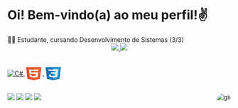 <h1>Oi! Bem-vindo(a) ao meu perfil!✌</h1>
👩‍💻 Estudante, cursando Desenvolvimento de Sistemas (3/3)


<div align="center">
  <a href="https://github.com/NickGregorato">
  <img height="180em" src="https://github-readme-stats.vercel.app/api?username=NickGregorato&show_icons=true&theme=radical&include_all_commits=true&count_private=true"/>
  <img height="180em" src="https://github-readme-stats.vercel.app/api/top-langs/?username=NickGregorato&layout=compact&langs_count=7&theme=radical"/>
</div>



<div style="display: inline_block"><br><div style="display: inline_block"><br>
  <img align="center" alt="C#" height="30" width="40" img src="https://cdn.jsdelivr.net/gh/devicons/devicon/icons/csharp/csharp-original.svg" />          
  <img align="center" alt="Nick-HTML" height="30" width="40" src="https://raw.githubusercontent.com/devicons/devicon/master/icons/html5/html5-original.svg">
  <img align="center" alt="Nick-CSS" height="30" width="40" src="https://raw.githubusercontent.com/devicons/devicon/master/icons/css3/css3-original.svg">
</div>

##

  <a href="https://www.instagram.com/nickgregorato/?next=%2F" target="_blank"><img src="https://img.shields.io/badge/-Instagram-%23E4405F?style=for-the-badge&logo=instagram&logoColor=white" target="_blank"></a>
	  <a href="https://br.pinterest.com/ngregorato/" target="_blank"><img src="https://img.shields.io/badge/Pinterest-%23E60023.svg?&style=for-the-badge&logo=Pinterest&logoColor=white"></a>
 <a href="https://discord.com/channels/@me" target="_blank"><img src="https://img.shields.io/badge/Discord-7289DA?style=for-the-badge&logo=discord&logoColor=white" target="_blank"></a> 
  <a href = "mailto:nicoly.s.gregorato@gmail.com"><img src="https://img.shields.io/badge/-Gmail-%23333?style=for-the-badge&logo=gmail&logoColor=white" target="_blank"></a>
  <img align="right" alt="gif" height="150" style="border-radius:50px;" src="https://media.discordapp.net/attachments/1078483786334994572/1080238441909997679/picasion.com_585817049ebd69b0cffee2748c020882.gif">	
